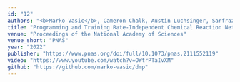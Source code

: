 ```yaml
---
id: "12"
authors: "<b>Marko Vasic</b>, Cameron Chalk, Austin Luchsinger, Sarfraz Khurshid, David Soloveichik"
title: "Programming and Training Rate-Independent Chemical Reaction Networks"
venue: "Proceedings of the National Academy of Sciences"
venue_short: "PNAS"
year: "2022"
publisher: "https://www.pnas.org/doi/full/10.1073/pnas.2111552119"
video: "https://www.youtube.com/watch?v=OWtrPTaIvXM"
github: "https://github.com/marko-vasic/dmp"
---
```


